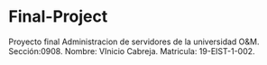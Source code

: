 # Final-Project
Proyecto final  Administracion de servidores de la universidad O&amp;M. Sección:0908. Nombre: VInicio Cabreja. Matricula: 19-EIST-1-002.
